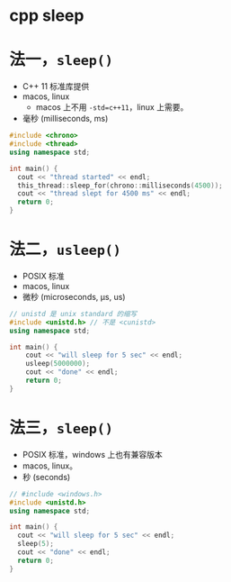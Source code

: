 # cpp sleep

# 法一，`sleep()`

- C++ 11 标准库提供
- macos, linux
  - macos 上不用 `-std=c++11`，linux 上需要。
- 毫秒 (milliseconds, ms)

```cpp
#include <chrono>
#include <thread>
using namespace std;

int main() {
  cout << "thread started" << endl;
  this_thread::sleep_for(chrono::milliseconds(4500));
  cout << "thread slept for 4500 ms" << endl;
  return 0;
}
```

# 法二，`usleep()`

- POSIX 标准
- macos, linux
- 微秒 (microseconds, μs, us)

```cpp
// unistd 是 unix standard 的缩写
#include <unistd.h> // 不是 <cunistd>
using namespace std;

int main() {
    cout << "will sleep for 5 sec" << endl;
    usleep(5000000);
    cout << "done" << endl;
    return 0;
}
```

# 法三，`sleep()`

- POSIX 标准，windows 上也有兼容版本
- macos, linux。
- 秒 (seconds)

```cpp
// #include <windows.h>
#include <unistd.h>
using namespace std;

int main() {
  cout << "will sleep for 5 sec" << endl;
  sleep(5);
  cout << "done" << endl;
  return 0;
}
```

